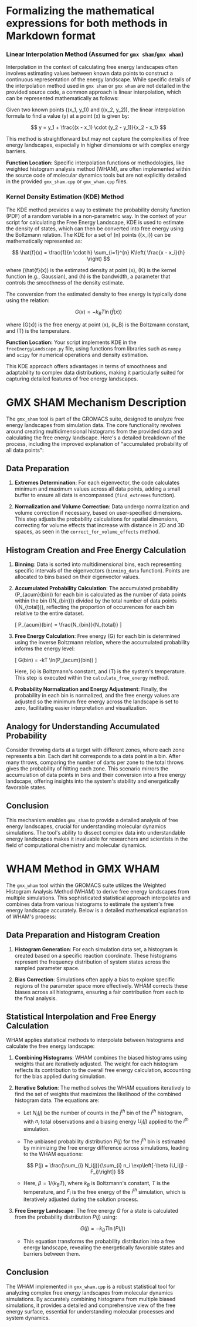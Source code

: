 # Formalizing the mathematical expressions for both methods in Markdown format

### Linear Interpolation Method (Assumed for `gmx sham`/`gmx wham`)

Interpolation in the context of calculating free energy landscapes often involves estimating values between known data points to construct a continuous representation of the energy landscape. While specific details of the interpolation method used in `gmx sham` or `gmx wham` are not detailed in the provided source code, a common approach is linear interpolation, which can be represented mathematically as follows:

Given two known points \((x_1, y_1)\) and \((x_2, y_2)\), the linear interpolation formula to find a value \(y\) at a point \(x\) is given by:

$$
y = y_1 + \frac{(x - x_1) \cdot (y_2 - y_1)}{x_2 - x_1}
$$

This method is straightforward but may not capture the complexities of free energy landscapes, especially in higher dimensions or with complex energy barriers.

**Function Location:** Specific interpolation functions or methodologies, like weighted histogram analysis method (WHAM), are often implemented within the source code of molecular dynamics tools but are not explicitly detailed in the provided `gmx_sham.cpp` or `gmx_wham.cpp` files.

### Kernel Density Estimation (KDE) Method

The KDE method provides a way to estimate the probability density function (PDF) of a random variable in a non-parametric way. In the context of your script for calculating the Free Energy Landscape, KDE is used to estimate the density of states, which can then be converted into free energy using the Boltzmann relation. The KDE for a set of \(n\) points \(\{x_i\}\) can be mathematically represented as:

$$
\hat{f}(x) = \frac{1}{n \cdot h} \sum_{i=1}^{n} K\left( \frac{x - x_i}{h} \right)
$$

where \(\hat{f}(x)\) is the estimated density at point \(x\), \(K\) is the kernel function (e.g., Gaussian), and \(h\) is the bandwidth, a parameter that controls the smoothness of the density estimate.

The conversion from the estimated density to free energy is typically done using the relation:

$$
G(x) = -k_B T \ln(\hat{f}(x))
$$

where \(G(x)\) is the free energy at point \(x\), \(k_B\) is the Boltzmann constant, and \(T\) is the temperature.

**Function Location:** Your script implements KDE in the `freeEnergyLandscape.py` file, using functions from libraries such as `numpy` and `scipy` for numerical operations and density estimation.

This KDE approach offers advantages in terms of smoothness and adaptability to complex data distributions, making it particularly suited for capturing detailed features of free energy landscapes.

# GMX SHAM Mechanism Description

The `gmx_sham` tool is part of the GROMACS suite, designed to analyze free energy landscapes from simulation data. The core functionality revolves around creating multidimensional histograms from the provided data and calculating the free energy landscape. Here's a detailed breakdown of the process, including the improved explanation of "accumulated probability of all data points":

## Data Preparation

1. **Extremes Determination**: For each eigenvector, the code calculates minimum and maximum values across all data points, adding a small buffer to ensure all data is encompassed (`find_extremes` function).

2. **Normalization and Volume Correction**: Data undergo normalization and volume correction if necessary, based on user-specified dimensions. This step adjusts the probability calculations for spatial dimensions, correcting for volume effects that increase with distance in 2D and 3D spaces, as seen in the `correct_for_volume_effects` method.

## Histogram Creation and Free Energy Calculation

1. **Binning**: Data is sorted into multidimensional bins, each representing specific intervals of the eigenvectors (`binning_data` function). Points are allocated to bins based on their eigenvector values.

2. **Accumulated Probability Calculation**: The accumulated probability \(P_{acum}(bin)\) for each bin is calculated as the number of data points within the bin (\(N_{bin}\)) divided by the total number of data points (\(N_{total}\)), reflecting the proportion of occurrences for each bin relative to the entire dataset.

   \[ P_{acum}(bin) = \frac{N_{bin}}{N_{total}} \]

3. **Free Energy Calculation**: Free energy \(G\) for each bin is determined using the inverse Boltzmann relation, where the accumulated probability informs the energy level:

   \[ G(bin) = -kT \ln(P_{acum}(bin)) \]

   Here, \(k\) is Boltzmann's constant, and \(T\) is the system's temperature. This step is executed within the `calculate_free_energy` method.

4. **Probability Normalization and Energy Adjustment**: Finally, the probability in each bin is normalized, and the free energy values are adjusted so the minimum free energy across the landscape is set to zero, facilitating easier interpretation and visualization.

## Analogy for Understanding Accumulated Probability

Consider throwing darts at a target with different zones, where each zone represents a bin. Each dart hit corresponds to a data point in a bin. After many throws, comparing the number of darts per zone to the total throws gives the probability of hitting each zone. This scenario mirrors the accumulation of data points in bins and their conversion into a free energy landscape, offering insights into the system's stability and energetically favorable states.

## Conclusion

This mechanism enables `gmx_sham` to provide a detailed analysis of free energy landscapes, crucial for understanding molecular dynamics simulations. The tool's ability to dissect complex data into understandable energy landscapes makes it invaluable for researchers and scientists in the field of computational chemistry and molecular dynamics.

# WHAM Method in GMX WHAM

The `gmx_wham` tool within the GROMACS suite utilizes the Weighted Histogram Analysis Method (WHAM) to derive free energy landscapes from multiple simulations. This sophisticated statistical approach interpolates and combines data from various histograms to estimate the system's free energy landscape accurately. Below is a detailed mathematical explanation of WHAM's process:

## Data Preparation and Histogram Creation

1. **Histogram Generation**: For each simulation data set, a histogram is created based on a specific reaction coordinate. These histograms represent the frequency distribution of system states across the sampled parameter space.

2. **Bias Correction**: Simulations often apply a bias to explore specific regions of the parameter space more effectively. WHAM corrects these biases across all histograms, ensuring a fair contribution from each to the final analysis.

## Statistical Interpolation and Free Energy Calculation

WHAM applies statistical methods to interpolate between histograms and calculate the free energy landscape:

1. **Combining Histograms**: WHAM combines the biased histograms using weights that are iteratively adjusted. The weight for each histogram reflects its contribution to the overall free energy calculation, accounting for the bias applied during simulation.

2. **Iterative Solution**: The method solves the WHAM equations iteratively to find the set of weights that maximizes the likelihood of the combined histogram data. The equations are:

   - Let $N_i(j)$ be the number of counts in the $j^{th}$ bin of the $i^{th}$ histogram, with $n_i$ total observations and a biasing energy $U_i(j)$ applied to the $i^{th}$ simulation.
   - The unbiased probability distribution $P(j)$ for the $j^{th}$ bin is estimated by minimizing the free energy difference across simulations, leading to the WHAM equations:

     $$
     P(j) = \frac{\sum_{i} N_i(j)}{\sum_{i} n_i \exp\left[-\beta (U_i(j) - F_i)\right]}
     $$

   - Here, $\beta = 1/(k_BT)$, where $k_B$ is Boltzmann's constant, $T$ is the temperature, and $F_i$ is the free energy of the $i^{th}$ simulation, which is iteratively adjusted during the solution process.

3. **Free Energy Landscape**: The free energy $G$ for a state is calculated from the probability distribution $P(j)$ using:

   $$
   G(j) = -k_BT \ln(P(j))
   $$

   - This equation transforms the probability distribution into a free energy landscape, revealing the energetically favorable states and barriers between them.

## Conclusion

The WHAM implemented in `gmx_wham.cpp` is a robust statistical tool for analyzing complex free energy landscapes from molecular dynamics simulations. By accurately combining histograms from multiple biased simulations, it provides a detailed and comprehensive view of the free energy surface, essential for understanding molecular processes and system dynamics.


